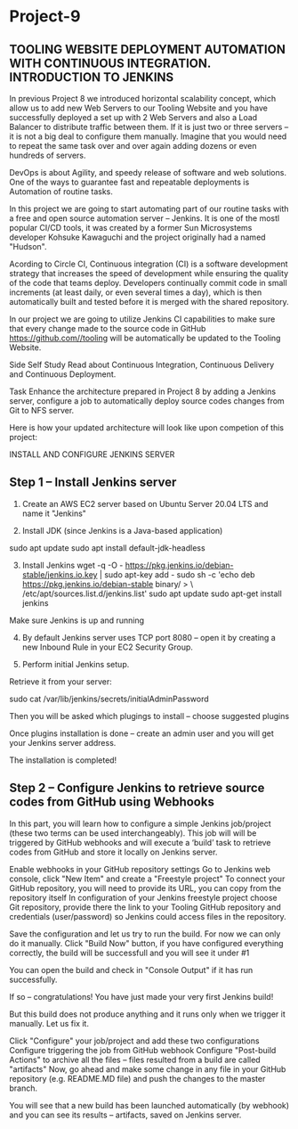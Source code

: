 # Project-9
## TOOLING WEBSITE DEPLOYMENT AUTOMATION WITH CONTINUOUS INTEGRATION. INTRODUCTION TO JENKINS

In previous Project 8 we introduced horizontal scalability concept, which allow us to add new Web Servers to our Tooling Website and you have successfully deployed a set up with 2 Web Servers and also a Load Balancer to distribute traffic between them. If it is just two or three servers – it is not a big deal to configure them manually. Imagine that you would need to repeat the same task over and over again adding dozens or even hundreds of servers.

DevOps is about Agility, and speedy release of software and web solutions. One of the ways to guarantee fast and repeatable deployments is Automation of routine tasks.

In this project we are going to start automating part of our routine tasks with a free and open source automation server – Jenkins. It is one of the mostl popular CI/CD tools, it was created by a former Sun Microsystems developer Kohsuke Kawaguchi and the project originally had a named "Hudson".

Acording to Circle CI, Continuous integration (CI) is a software development strategy that increases the speed of development while ensuring the quality of the code that teams deploy. Developers continually commit code in small increments (at least daily, or even several times a day), which is then automatically built and tested before it is merged with the shared repository.

In our project we are going to utilize Jenkins CI capabilities to make sure that every change made to the source code in GitHub https://github.com//tooling will be automatically be updated to the Tooling Website.

Side Self Study Read about Continuous Integration, Continuous Delivery and Continuous Deployment.

Task Enhance the architecture prepared in Project 8 by adding a Jenkins server, configure a job to automatically deploy source codes changes from Git to NFS server.

Here is how your updated architecture will look like upon competion of this project:

INSTALL AND CONFIGURE JENKINS SERVER

## Step 1 – Install Jenkins server

1. Create an AWS EC2 server based on Ubuntu Server 20.04 LTS and name it "Jenkins"

2. Install JDK (since Jenkins is a Java-based application)

sudo apt update sudo apt install default-jdk-headless

3. Install Jenkins
wget -q -O - https://pkg.jenkins.io/debian-stable/jenkins.io.key | sudo apt-key add - sudo sh -c 'echo deb https://pkg.jenkins.io/debian-stable binary/ > \ /etc/apt/sources.list.d/jenkins.list' sudo apt update sudo apt-get install jenkins

Make sure Jenkins is up and running

4. By default Jenkins server uses TCP port 8080 – open it by creating a new Inbound Rule in your EC2 Security Group.

5. Perform initial Jenkins setup.

Retrieve it from your server:

sudo cat /var/lib/jenkins/secrets/initialAdminPassword

Then you will be asked which plugings to install – choose suggested plugins

Once plugins installation is done – create an admin user and you will get your Jenkins server address.

The installation is completed!

## Step 2 – Configure Jenkins to retrieve source codes from GitHub using Webhooks

In this part, you will learn how to configure a simple Jenkins job/project (these two terms can be used interchangeably). This job will will be triggered by GitHub webhooks and will execute a ‘build’ task to retrieve codes from GitHub and store it locally on Jenkins server.

Enable webhooks in your GitHub repository settings
Go to Jenkins web console, click "New Item" and create a "Freestyle project" To connect your GitHub repository, you will need to provide its URL, you can copy from the repository itself
In configuration of your Jenkins freestyle project choose Git repository, provide there the link to your Tooling GitHub repository and credentials (user/password) so Jenkins could access files in the repository.

Save the configuration and let us try to run the build. For now we can only do it manually. Click "Build Now" button, if you have configured everything correctly, the build will be successfull and you will see it under #1

You can open the build and check in "Console Output" if it has run successfully.

If so – congratulations! You have just made your very first Jenkins build!

But this build does not produce anything and it runs only when we trigger it manually. Let us fix it.

Click "Configure" your job/project and add these two configurations Configure triggering the job from GitHub webhook Configure "Post-build Actions" to archive all the files – files resulted from a build are called "artifacts"
Now, go ahead and make some change in any file in your GitHub repository (e.g. README.MD file) and push the changes to the master branch.

You will see that a new build has been launched automatically (by webhook) and you can see its results – artifacts, saved on Jenkins server.

